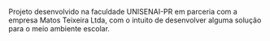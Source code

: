 Projeto desenvolvido na faculdade UNISENAI-PR em parceria com a empresa Matos Teixeira Ltda, com o intuito de desenvolver alguma solução para o meio ambiente escolar. 
